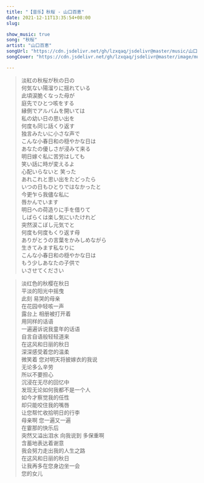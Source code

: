 ```yaml
---
title: "【音乐】秋桜 - 山口百恵"
date: 2021-12-11T13:35:54+08:00
slug: 

show_music: true
song: "秋桜"
artist: "山口百恵"
songUrl: "https://cdn.jsdelivr.net/gh/lzxqaq/jsdelivr@master/music/山口百恵・秋桜.mp3"
songCover: "https://cdn.jsdelivr.net/gh/lzxqaq/jsdelivr@master/image/music/山口百恵・秋桜.jpg"

---
```


> 淡紅の秋桜が秋の日の  
> 何気ない陽溜りに揺れている  
> 此頃涙脆くなった母が  
> 庭先でひとつ咳をする  
> 縁側でアルバムを開いては  
> 私の幼い日の思い出を  
> 何度も同じ話くり返す  
> 独言みたいに小さな声で  
> こんな小春日和の穏やかな日は  
> あなたの優しさが浸みて来る  
> 明日嫁ぐ私に苦労はしても  
> 笑い話に時が変えるよ  
> 心配いらないと 笑った  
> あれこれと思い出をたどったら  
> いつの日もひとりではなかったと  
> 今更乍ら我儘な私に  
> 唇かんでいます  
> 明日への荷造りに手を借りて  
> しばらくは楽し気にいたけれど  
> 突然涙こぼし元気でと  
> 何度も何度もくり返す母  
> ありがとうの言葉をかみしめながら  
> 生きてみます私なりに  
> こんな小春日和の穏やかな日は  
> もう少しあなたの子供で  
> いさせてください  

> 淡红色的秋樱在秋日  
> 平淡的阳光中摇曳  
> 此刻 易哭的母亲  
> 在花园中轻咳一声  
> 露台上 相册被打开着  
> 用同样的话语    
> 一遍遍诉说我童年的话语   
> 自言自语般轻轻道来   
> 在这风和日丽的秋日  
> 深深感受着您的温柔  
> 微笑着 您对明天将披嫁衣的我说  
> 无论多么辛劳  
> 所以不要担心   
> 沉浸在无尽的回忆中   
> 发现无论如何我都不是一个人  
> 如今才察觉我的任性  
> 却只能咬住我的嘴唇  
> 让您帮忙收拾明日的行李  
> 母亲啊 您一遍又一遍  
> 在霎那的快乐后  
> 突然又溢出泪水 向我说到 多保重啊  
> 含蓄地表达着谢意  
> 我会努力走出我的人生之路  
> 在这风和日丽的秋日  
> 让我再多在您身边坐一会  
> 您的女儿  